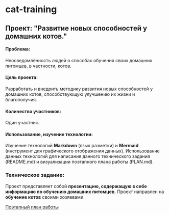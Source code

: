 # cat-training
## Проект: "Развитие новых способностей у домашних котов."

#### Проблема:
Неосведомлённость людей о способах обучения своих домашних питомцев, в частности, котов.
#### Цель проекта: 
Разработать и внедрить методику развития новых способностей у домашних котов, способствующую улучшению их жизни и благополучия.
#### Количество участников:
Один участник.
#### Использование, изучение технологии:
Изучение технологий **Markdown** (язык разметки) и **Mermaid** (инструмент для графического отображения данных).
Использование данных технологий для написания данного технического задания (README.md) и визуализации поэтапного плана работы (PLAN.md).

### Техническое задание:
Проект представляет собой **презентацию, содержащую в себе информацию по обучению домашних питомцев.**
Проект направлен на **обучение котов** своими хозяевами.

[Поэтапный план работы](https://github.com/fakeev-sd/cat-training/blob/main/PLAN.md)
